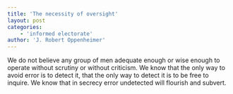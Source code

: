 ```yaml
---
title: 'The necessity of oversight'
layout: post
categories:
    - 'informed electorate'
author: 'J. Robert Oppenheimer'
---
```


We do not believe any group of men adequate enough or wise enough to operate without scrutiny or without criticism. We know that the only way to avoid error is to detect it, that the only way to detect it is to be free to inquire. We know that in secrecy error undetected will flourish and subvert.